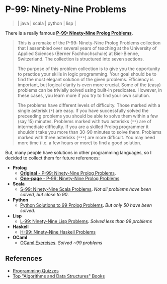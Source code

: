 # P-99: Ninety-Nine Problems
> | java | scala | python | lisp |

There is a really famous [**P-99: Ninety-Nine Prolog Problems**](https://sites.google.com/site/prologsite/prolog-problems).

>This is a remake of the P-99: Ninety-Nine Prolog Problems collection that I assembled over several years of teaching at the University of Applied Sciences (Berner Fachhochschule) at Biel-Bienne, Switzerland. The collection is structured into seven sections.
>
> The purpose of this problem collection is to give you the opportunity to practice your skills in logic programming. Your goal should be to find the most elegant solution of the given problems. Efficiency is important, but logical clarity is even more crucial. Some of the (easy) problems can be trivially solved using built-in predicates. However, in these cases, you learn more if you try to find your own solution.
>
> The problems have different levels of difficulty. Those marked with a single asterisk (`*`) are easy. If you have successfully solved the preceeding problems you should be able to solve them within a few (say 15) minutes. Problems marked with two asterisks (`**`) are of intermediate difficulty. If you are a skilled Prolog programmer it shouldn't take you more than 30-90 minutes to solve them. Problems marked with three asterisks (`***`) are more difficult. You may need more time (i.e. a few hours or more) to find a good solution.


But, many people have solutions in other programming languages, so I decided to collect them for future references:

- **Prolog**
  - [**Original** - P-99: Ninety-Nine Prolog Problems](https://sites.google.com/site/prologsite/prolog-problems).
  - [**One-page** - P-99: Ninety-Nine Prolog Problems](https://kalabovi.org/pitel:flp:99pl)
- **Scala**
  - [S-99: Ninety-Nine Scala Problems](https://aperiodic.net/phil/scala/s-99/). *Not all problems have been solved, but close to 90*.
- **Python**
  - [Python Solutions to 99 Prolog Problems](https://wiki.python.org/moin/ProblemSets/99%20Prolog%20Problems%20Solutions). *But only 50 have been solved*. 
- **Lisp**
  - [L-99: Ninety-Nine Lisp Problems](https://www.ic.unicamp.br/~meidanis/courses/mc336/problemas-lisp/L-99_Ninety-Nine_Lisp_Problems.html). *Solved less than 99 problems*
- **Haskell**
  - [H-99: Ninety-Nine Haskell Problems](https://wiki.haskell.org/H-99:_Ninety-Nine_Haskell_Problems)
- **OCaml**
  - [OCaml Exercises](https://ocaml.org/exercises). *Solved ~99 problems*


## References

- [Programming Quizzes](../2018/2018-04-05-programmin-quizzes.md)
- [Top "Algorithms and Data Structures" Books](../2019/2019-01-13-alg-and-ds-books.md)